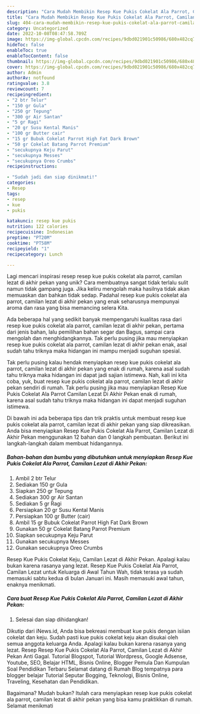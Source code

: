 ```yaml
---
description: "Cara Mudah Membikin Resep Kue Pukis Cokelat Ala Parrot, Camilan Lezat di Akhir Pekan yang Lezat Sekali"
title: "Cara Mudah Membikin Resep Kue Pukis Cokelat Ala Parrot, Camilan Lezat di Akhir Pekan yang Lezat Sekali"
slug: 404-cara-mudah-membikin-resep-kue-pukis-cokelat-ala-parrot-camilan-lezat-di-akhir-pekan-yang-lezat-sekali
category: Uncategorized
date: 2022-10-08T08:47:58.709Z
image: https://img-global.cpcdn.com/recipes/9dbd021901c50986/680x482cq70/resep-kue-pukis-cokelat-ala-parrot-camilan-lezat-di-akhir-pekan-foto-resep-utama.jpg
hideToc: false
enableToc: true
enableTocContent: false
thumbnail: https://img-global.cpcdn.com/recipes/9dbd021901c50986/680x482cq70/resep-kue-pukis-cokelat-ala-parrot-camilan-lezat-di-akhir-pekan-foto-resep-utama.jpg
cover: https://img-global.cpcdn.com/recipes/9dbd021901c50986/680x482cq70/resep-kue-pukis-cokelat-ala-parrot-camilan-lezat-di-akhir-pekan-foto-resep-utama.jpg
author: Admin
authorAv: notfound
ratingvalue: 3.8
reviewcount: 7
recipeingredient:
- "2 btr Telur"
- "150 gr Gula"
- "250 gr Tepung"
- "300 gr Air Santan"
- "5 gr Ragi"
- "20 gr Susu Kental Manis"
- "100 gr Butter cair"
- "15 gr Bubuk Cokelat Parrot High Fat Dark Brown"
- "50 gr Cokelat Batang Parrot Premium"
- "secukupnya Keju Parut"
- "secukupnya Messes"
- "secukupnya Oreo Crumbs"
recipeinstructions:

- "Sudah jadi dan siap dinikmati!"
categories:
- Resep
tags:
- resep
- kue
- pukis

katakunci: resep kue pukis 
nutrition: 122 calories
recipecuisine: Indonesian
preptime: "PT20M"
cooktime: "PT58M"
recipeyield: "1"
recipecategory: Lunch

---
```





Lagi mencari inspirasi resep resep kue pukis cokelat ala parrot, camilan lezat di akhir pekan yang unik? Cara membuatnya sangat tidak terlalu sulit namun tidak gampang juga. Jika keliru mengolah maka hasilnya tidak akan memuaskan dan bahkan tidak sedap. Padahal resep kue pukis cokelat ala parrot, camilan lezat di akhir pekan yang enak seharusnya mempunyai aroma dan rasa yang bisa memancing selera Kita.





Ada beberapa hal yang sedikit banyak mempengaruhi kualitas rasa dari resep kue pukis cokelat ala parrot, camilan lezat di akhir pekan, pertama dari jenis bahan, lalu pemilihan bahan segar dan Bagus, sampai cara mengolah dan menghidangkannya. Tak perlu pusing jika mau menyiapkan resep kue pukis cokelat ala parrot, camilan lezat di akhir pekan enak,      asal sudah tahu triknya maka hidangan ini mampu menjadi suguhan spesial.














Tak perlu pusing kalau hendak menyiapkan resep kue pukis cokelat ala parrot, camilan lezat di akhir pekan yang enak di rumah, karena asal sudah tahu triknya maka hidangan ini dapat jadi sajian istimewa. Nah, kali ini kita coba, yuk, buat resep kue pukis cokelat ala parrot, camilan lezat di akhir pekan sendiri di rumah. Tak perlu pusing jika mau menyiapkan Resep Kue Pukis Cokelat Ala Parrot Camilan Lezat Di Akhir Pekan enak di rumah, karena asal sudah tahu triknya maka hidangan ini dapat menjadi suguhan istimewa.






Di bawah ini ada beberapa tips dan trik praktis untuk membuat resep kue pukis cokelat ala parrot, camilan lezat di akhir pekan yang siap dikreasikan. Anda bisa menyiapkan Resep Kue Pukis Cokelat Ala Parrot, Camilan Lezat di Akhir Pekan menggunakan 12 bahan dan 0 langkah pembuatan. Berikut ini langkah-langkah dalam membuat hidangannya.

<!--inarticleads1-->

##### Bahan-bahan dan bumbu yang dibutuhkan untuk menyiapkan Resep Kue Pukis Cokelat Ala Parrot, Camilan Lezat di Akhir Pekan:

1. Ambil 2 btr Telur
1. Sediakan 150 gr Gula
1. Siapkan 250 gr Tepung
1. Sediakan 300 gr Air Santan
1. Sediakan 5 gr Ragi
1. Persiapkan 20 gr Susu Kental Manis
1. Persiapkan 100 gr Butter (cair)
1. Ambil 15 gr Bubuk Cokelat Parrot High Fat Dark Brown
1. Gunakan 50 gr Cokelat Batang Parrot Premium
1. Siapkan secukupnya Keju Parut
1. Gunakan secukupnya Messes
1. Gunakan secukupnya Oreo Crumbs


Resep Kue Pukis Cokelat Keju, Camilan Lezat di Akhir Pekan. Apalagi kalau bukan karena rasanya yang lezat. Resep Kue Pukis Cokelat Ala Parrot, Camilan Lezat untuk Keluarga di Awal Tahun Wah, tidak terasa ya sudah memasuki sabtu kedua di bulan Januari ini. Masih memasuki awal tahun, enaknya menikmati. 

<!--inarticleads2-->

##### Cara buat Resep Kue Pukis Cokelat Ala Parrot, Camilan Lezat di Akhir Pekan:


1. Selesai dan siap dihidangkan!

Dikutip dari iNews.id, Anda bisa bekreasi membuat kue pukis dengan isiian cokelat dan keju. Sudah pasti kue pukis cokelat keju akan disukai oleh semua anggota keluarga Anda. Apalagi kalau bukan karena rasanya yang lezat. Resep Resep Kue Pukis Cokelat Ala Parrot, Camilan Lezat di Akhir Pekan Anti Gagal. Tutorial Blogspot, Tutorial Wordpress, Google Adsense, Youtube, SEO, Belajar HTML, Bisnis Online, Blogger Pemula Dan Kumpulan Soal Pendidikan Terbaru Selamat datang di Rumah Blog tempatnya para blogger belajar Tutorial Seputar Bogging, Teknologi, Bisnis Online, Traveling, Kesehatan dan Pendidikan. 

Bagaimana? Mudah bukan? Itulah cara menyiapkan resep kue pukis cokelat ala parrot, camilan lezat di akhir pekan yang bisa kamu praktikkan di rumah. Selamat menikmati
